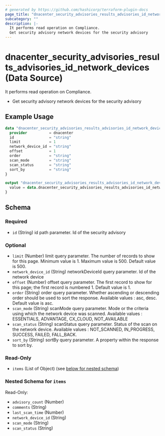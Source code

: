 ```yaml
---
# generated by https://github.com/hashicorp/terraform-plugin-docs
page_title: "dnacenter_security_advisories_results_advisories_id_network_devices Data Source - terraform-provider-dnacenter"
subcategory: ""
description: |-
  It performs read operation on Compliance.
  Get security advisory network devices for the security advisory
---
```


# dnacenter_security_advisories_results_advisories_id_network_devices (Data Source)

It performs read operation on Compliance.

- Get security advisory network devices for the security advisory

## Example Usage

```terraform
data "dnacenter_security_advisories_results_advisories_id_network_devices" "example" {
  provider          = dnacenter
  id                = "string"
  limit             = 1
  network_device_id = "string"
  offset            = 1
  order             = "string"
  scan_mode         = "string"
  scan_status       = "string"
  sort_by           = "string"
}

output "dnacenter_security_advisories_results_advisories_id_network_devices_example" {
  value = data.dnacenter_security_advisories_results_advisories_id_network_devices.example.items
}
```

<!-- schema generated by tfplugindocs -->
## Schema

### Required

- `id` (String) id path parameter. Id of the security advisory

### Optional

- `limit` (Number) limit query parameter. The number of records to show for this page. Minimum value is 1. Maximum value is 500. Default value is 500.
- `network_device_id` (String) networkDeviceId query parameter. Id of the network device
- `offset` (Number) offset query parameter. The first record to show for this page; the first record is numbered 1. Default value is 1.
- `order` (String) order query parameter. Whether ascending or descending order should be used to sort the response. Available values : asc, desc. Default value is asc.
- `scan_mode` (String) scanMode query parameter. Mode or the criteria using which the network device was scanned. Available values : ESSENTIALS, ADVANTAGE, CX_CLOUD, NOT_AVAILABLE
- `scan_status` (String) scanStatus query parameter. Status of the scan on the network device. Available values : NOT_SCANNED, IN_PROGRESS, SUCCESS, FAILED, FALL_BACK.
- `sort_by` (String) sortBy query parameter. A property within the response to sort by.

### Read-Only

- `items` (List of Object) (see [below for nested schema](#nestedatt--items))

<a id="nestedatt--items"></a>
### Nested Schema for `items`

Read-Only:

- `advisory_count` (Number)
- `comments` (String)
- `last_scan_time` (Number)
- `network_device_id` (String)
- `scan_mode` (String)
- `scan_status` (String)
